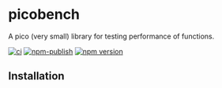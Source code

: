 # picobench

A pico (very small) library for testing performance of functions.

[![ci](https://github.com/hougesen/picobench/workflows/ci/badge.svg)](https://github.com/hougesen/picobench/actions/workflows/ci.yml)
[![npm-publish](https://github.com/hougesen/picobench/workflows/npm-publish/badge.svg)](https://github.com/hougesen/picobench/actions/workflows/npm-publish.yml)
[![npm version](https://badge.fury.io/js/picobench.svg)](https://badge.fury.io/js/picobench)

## Installation
